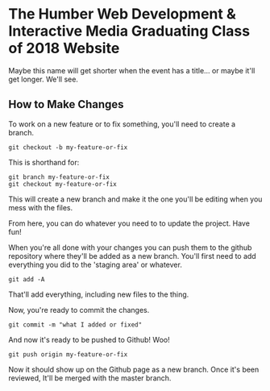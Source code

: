 # The Humber Web Development & Interactive Media Graduating Class of 2018 Website

Maybe this name will get shorter when the event has a title... or maybe it'll get longer. We'll see.

## How to Make Changes

To work on a new feature or to fix something, you'll need to create a branch.

```
git checkout -b my-feature-or-fix
```

This is shorthand for:

```
git branch my-feature-or-fix
git checkout my-feature-or-fix
```

This will create a new branch and make it the one you'll be editing when you mess with the files.

From here, you can do whatever you need to to update the project. Have fun!

When you're all done with your changes you can push them to the github repository where they'll be added as a new branch.
You'll first need to add everything you did to the 'staging area' or whatever.

```
git add -A
```

That'll add everything, including new files to the thing.

Now, you're ready to commit the changes.

```
git commit -m "what I added or fixed"
```

And now it's ready to be pushed to Github! Woo!

```
git push origin my-feature-or-fix
```

Now it should show up on the Github page as a new branch.
Once it's been reviewed, It'll be merged with the master branch.



